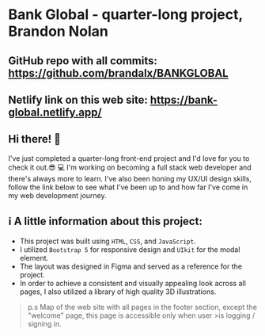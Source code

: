 # Bank Global - quarter-long project, Brandon Nolan

## GitHub repo with all commits: https://github.com/brandalx/BANKGLOBAL
## Netlify link on this web site: https://bank-global.netlify.app/


## Hi there! 👋
I've just completed a quarter-long front-end project and I'd love for you to check it out.😎
💻 I'm working on becoming a full stack web developer and there's always more to learn. I've also been honing my UX/UI design skills, follow the link below to see what I've been up to and how far I've come in my web development journey.

## ℹ A little information about this project:
 - This project was built using `HTML`, `CSS`, and `JavaScript`. 
 - I utilized `Bootstrap 5` for responsive design and `UIkit` for the modal element.
 - The layout was designed in Figma and served as a reference for the project. 
 - In order to achieve a consistent and visually appealing look across all pages, I also utilized a library of high quality 3D illustrations.

> p.s 
>Map of the web site with all pages in the footer section, except the "welcome" page, this page is accessible only when user >is logging / signing in.
